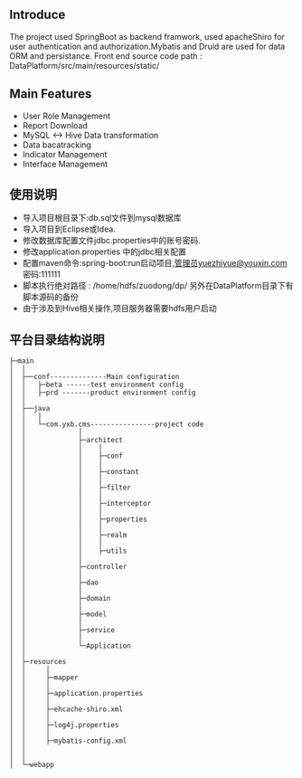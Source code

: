 Introduce
-----------------------------------
The project used SpringBoot as backend framwork, used apacheShiro for user authentication and authorization.Mybatis and Druid are used for data ORM and persistance.
Front end source code path : DataPlatform/src/main/resources/static/  

Main Features
-----------------------------------

* User Role Management
* Report Download
* MySQL <-> Hive Data transformation
* Data bacatracking
* Indicator Management
* Interface Management


使用说明
-----------------------------------

* 导入项目根目录下:db.sql文件到mysql数据库
* 导入项目到Eclipse或Idea.
* 修改数据库配置文件jdbc.properties中的账号密码.
* 修改application.properties 中的jdbc相关配置 
* 配置maven命令:spring-boot:run启动项目,管理员yuezhiyue@youxin.com 密码:111111
* 脚本执行绝对路径 : /home/hdfs/zuodong/dp/   另外在DataPlatform目录下有脚本源码的备份 
* 由于涉及到Hive相关操作,项目服务器需要hdfs用户启动 



平台目录结构说明
-----------------------------------
```
├─main
│  │
│  ├──conf--------------Main configuration
│  │   ├─beta ------test environment config
│  │   ├─prd -------product environment config
│  │
│  ├──java
│  │   │
│  │   └─com.yxb.cms----------------project code
│  │             │
│  │             ├─architect
│  │             │    │
│  │             │    ├─conf
│  │             │    │
│  │             │    ├─constant
│  │             │    │
│  │             │    ├─filter
│  │             │    │
│  │             │    ├─interceptor
│  │             │    │
│  │             │    ├─properties
│  │             │    │
│  │             │    ├─realm
│  │             │    │
│  │             │    ├─utils
│  │             │
│  │             ├─controller
│  │             │
│  │             ├─dao
│  │             │
│  │             ├─domain
│  │             │
│  │             ├─model
│  │             │
│  │             ├─service
│  │             │
│  │             └─Application
│  │
│  ├─resources
│  │     │
│  │     ├─mapper
│  │     │
│  │     ├─application.properties
│  │     │
│  │     ├─ehcache-shiro.xml
│  │     │
│  │     ├─log4j.properties
│  │     │
│  │     ├─mybatis-config.xml
│  │
│  │
│  └─webapp


```
